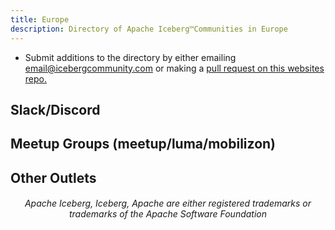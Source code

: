 ```yaml
---
title: Europe
description: Directory of Apache Iceberg™Communities in Europe
---
```


- Submit additions to the directory by either emailing email@icebergcommunity.com or making a [pull request on this websites repo.](https://github.com/AlexMercedCoder/iceberg-community)

## Slack/Discord

## Meetup Groups (meetup/luma/mobilizon)

## Other Outlets


<h6><center>Apache Iceberg, Iceberg, Apache are either registered trademarks or trademarks of the Apache Software Foundation</center></h6>